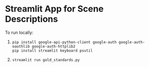 # Streamlit App for Scene Descriptions

To run locally:

1.  ```
    pip install google-api-python-client google-auth google-auth-oauthlib google-auth-httplib2
    pip install streamlit keyboard psutil
    ```

2.  ```
    streamlit run gold_standards.py
    ```
